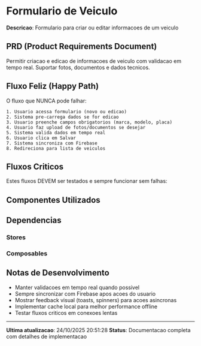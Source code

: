﻿# Formulario de Veiculo

**Descricao**: Formulario para criar ou editar informacoes de um veiculo

## PRD (Product Requirements Document)

Permitir criacao e edicao de informacoes de veiculo com validacao em tempo real. Suportar fotos, documentos e dados tecnicos.

## Fluxo Feliz (Happy Path)

O fluxo que NUNCA pode falhar:

```
1. Usuario acessa formulario (novo ou edicao)
2. Sistema pre-carrega dados se for edicao
3. Usuario preenche campos obrigatorios (marca, modelo, placa)
4. Usuario faz upload de fotos/documentos se desejar
5. Sistema valida dados em tempo real
6. Usuario clica em Salvar
7. Sistema sincroniza com Firebase
8. Redireciona para lista de veiculos
```

## Fluxos Criticos

Estes fluxos DEVEM ser testados e sempre funcionar sem falhas:



## Componentes Utilizados



## Dependencias

### Stores


### Composables


## Notas de Desenvolvimento

- Manter validacoes em tempo real quando possivel
- Sempre sincronizar com Firebase apos acoes do usuario
- Mostrar feedback visual (toasts, spinners) para acoes asincronas
- Implementar cache local para melhor performance offline
- Testar fluxos criticos em conexoes lentas

---

**Ultima atualizacao**: 24/10/2025 20:51:28
**Status**: Documentacao completa com detalhes de implementacao

